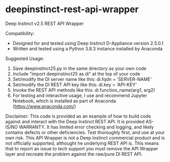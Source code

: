 # deepinstinct-rest-api-wrapper

Deep Instinct v2.5 REST API Wrapper

Compatibility:
* Designed for and tested using Deep Instinct D-Appliance version 2.5.0.1
* Written and tested using a Python 3.8.3 instance installed by Anaconda

Suggested Usage:
1. Save deepinstinct25.py in the same directory as your own code
2. Include "import deepinstinct25 as di" at the top of your code
3. Set/modify the DI server name like this: di.fqdn = 'SERVER-NAME'
4. Set/modify the DI REST API key like this: di.key = 'API-KEY'
5. Invoke the REST API methods like this:  di.function_name(arg1, arg2)
6. For testing and interactive usage, I use and recommend Jupyter Notebook, which is installed as part of Anaconda (https://www.anaconda.com/)

Disclaimer:
This code is provided as an example of how to build code against and interact with the Deep Instinct REST API. It is provided AS-IS/NO WARRANTY. It has limited error checking and logging, and likely contains defects or other deficiencies. Test thoroughly first, and use at your own risk. This API Wrapper is not a Deep Instinct commercial product and is not officially supported, althought he underlying REST API is. This means that to report an issue to tech support you must remove the API Wrapper layer and recreate the problem against the raw/pure DI REST API.
